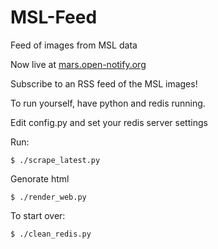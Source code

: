 MSL-Feed
========

Feed of images from MSL data

Now live at [mars.open-notify.org](http://mars.open-notify.org)

Subscribe to an RSS feed of the MSL images!


To run yourself, have python and redis running.

Edit config.py and set your redis server settings

Run:

    $ ./scrape_latest.py

Genorate html

    $ ./render_web.py


To start over:

    $ ./clean_redis.py
